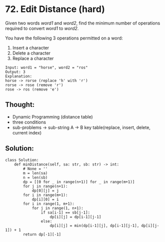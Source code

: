 # 72. Edit Distance \(hard\)

Given two words _word1_ and _word2_, find the minimum number of operations required to convert _word1_ to _word2_.

You have the following 3 operations permitted on a word:

1. Insert a character
2. Delete a character
3. Replace a character

```text
Input: word1 = "horse", word2 = "ros"
Output: 3
Explanation: 
horse -> rorse (replace 'h' with 'r')
rorse -> rose (remove 'r')
rose -> ros (remove 'e')
```

## Thought:

* Dynamic Programming \(distance table\)
* three conditions
* sub-problems -&gt; sub-string A -&gt; B key table\(replace, insert, delete, current index\)

## Solution:

```text
class Solution:
    def minDistance(self, sa: str, sb: str) -> int:
        # None = ''
        m = len(sa)
        n = len(sb)
        dp = [[0 for _ in range(n+1)] for _ in range(m+1)]
        for j in range(n+1):
            dp[0][j] = j
        for i in range(m+1):
            dp[i][0] = i
        for i in range(1, m+1):
            for j in range(1, n+1):
                if sa[i-1] == sb[j-1]:
                    dp[i][j] = dp[i-1][j-1]
                else:
                    dp[i][j] = min(dp[i-1][j], dp[i-1][j-1], dp[i][j-1]) + 1
        return dp[-1][-1]
```

